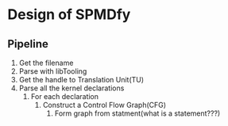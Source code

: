# Design of SPMDfy

## Pipeline
1. Get the filename 
2. Parse with libTooling
3. Get the handle to Translation Unit(TU)
4. Parse all the kernel declarations
    1. For each declaration
        1. Construct a Control Flow Graph(CFG)
            1. Form graph from statment(what is a statement???)